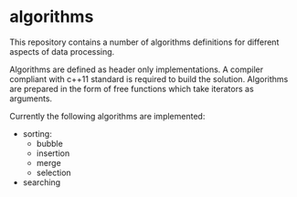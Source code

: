 # algorithms

This repository contains a number of algorithms definitions for different aspects of data processing.

Algorithms are defined as header only implementations.
A compiler compliant with c++11 standard is required to build the solution.
Algorithms are prepared in the form of free functions which take iterators as arguments.

Currently the following algorithms are implemented:
 - sorting:
    - bubble
    - insertion
    - merge
    - selection
 - searching
 
